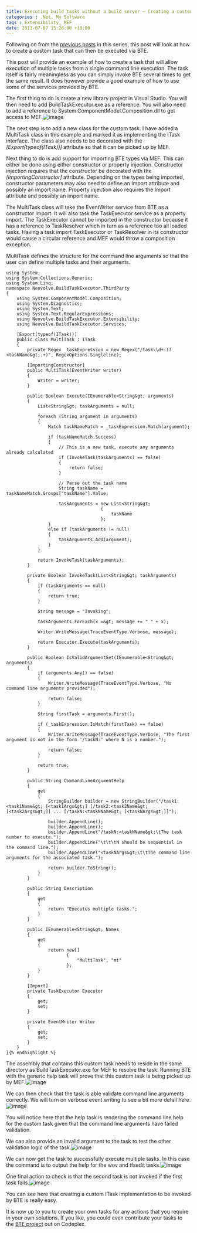 ```yaml
---
title: Executing build tasks without a build server – Creating a custom ITask
categories : .Net, My Software
tags : Extensibility, MEF
date: 2011-07-07 15:28:00 +10:00
---
```


Following on from the [previous posts][0] in this series, this post will look at how to create a custom task that can then be executed via BTE.

This post will provide an example of how to create a task that will allow execution of multiple tasks from a single command line execution. The task itself is fairly meaningless as you can simply invoke BTE several times to get the same result. It does however provide a good example of how to use some of the services provided by BTE.

The first thing to do is create a new library project in Visual Studio. You will then need to add BuildTaskExecutor.exe as a reference. You will also need to add a reference to System.ComponentModel.Composition.dll to get access to MEF.![image][1]

The next step is to add a new class for the custom task. I have added a MultiTask class in this example and marked it as implementing the ITask interface. The class also needs to be decorated with the _[Export(typeof(ITask))]_ attribute so that it can be picked up by MEF.

Next thing to do is add support for importing BTE types via MEF. This can either be done using either constructor or property injection. Constructor injection requires that the constructor be decorated with the _[ImportingConstructor]_ attribute. Depending on the types being imported, constructor parameters may also need to define an Import attribute and possibly an import name. Property injection also requires the Import attribute and possibly an import name.

The MultiTask class will take the EventWriter service from BTE as a constructor import. It will also task the TaskExecutor service as a property import. The TaskExecutor cannot be imported in the constructor because it has a reference to TaskResolver which in turn as a reference too all loaded tasks. Having a task import TaskExecutor or TaskResolver in its constructor would cause a circular reference and MEF would throw a composition exception.

MultiTask defines the structure for the command line arguments so that the user can define multiple tasks and their arguments.

    using System;
    using System.Collections.Generic;
    using System.Linq;
    namespace Neovolve.BuildTaskExecutor.ThirdParty
    {
        using System.ComponentModel.Composition;
        using System.Diagnostics;
        using System.Text;
        using System.Text.RegularExpressions;
        using Neovolve.BuildTaskExecutor.Extensibility;
        using Neovolve.BuildTaskExecutor.Services;
    
        [Export(typeof(ITask))]
        public class MultiTask : ITask
        {
            private Regex _taskExpression = new Regex("/task\\d+:(?<taskName&gt;.+)", RegexOptions.Singleline);
    
            [ImportingConstructor]
            public MultiTask(EventWriter writer)
            {
                Writer = writer;
            }
    
            public Boolean Execute(IEnumerable<String&gt; arguments)
            {
                List<String&gt; taskArguments = null;
    
                foreach (String argument in arguments)
                {
                    Match taskNameMatch = _taskExpression.Match(argument);
    
                    if (taskNameMatch.Success)
                    {
                        // This is a new task, execute any arguments already calculated
                        if (InvokeTask(taskArguments) == false)
                        {
                            return false;
                        }
    
                        // Parse out the task name
                        String taskName = taskNameMatch.Groups["taskName"].Value;
    
                        taskArguments = new List<String&gt;
                                        {
                                            taskName
                                        };
                    }
                    else if (taskArguments != null)
                    {
                        taskArguments.Add(argument);   
                    }
                }
                
                return InvokeTask(taskArguments);
            }
    
            private Boolean InvokeTask(List<String&gt; taskArguments)
            {
                if (taskArguments == null)
                {
                    return true;
                }
    
                String message = "Invoking";
    
                taskArguments.ForEach(x =&gt; message += " " + x);
    
                Writer.WriteMessage(TraceEventType.Verbose, message);
    
                return Executor.Execute(taskArguments);
            }
    
            public Boolean IsValidArgumentSet(IEnumerable<String&gt; arguments)
            {
                if (arguments.Any() == false)
                {
                    Writer.WriteMessage(TraceEventType.Verbose, "No command line arguments provided");
    
                    return false;
                }
    
                String firstTask = arguments.First();
    
                if (_taskExpression.IsMatch(firstTask) == false)
                {
                    Writer.WriteMessage(TraceEventType.Verbose, "The first argument is not in the form '/taskN:' where N is a number.");
    
                    return false;
                }
    
                return true;
            }
    
            public String CommandLineArgumentHelp
            {
                get
                {
                    StringBuilder builder = new StringBuilder("/task1:<task1Name&gt; [<task1Args&gt;] [/task2:<task2Name&gt; [<task2Args&gt;]] ... [/taskN:<taskNName&gt; [<taskNArgs&gt;]]");
    
                    builder.AppendLine();
                    builder.AppendLine();
                    builder.AppendLine("/taskN:<taskNName&gt;\tThe task number to execute.");
                    builder.AppendLine("\t\t\tN should be sequential in the command line.");
                    builder.AppendLine("<taskNArgs&gt;\t\tThe command line arguments for the associated task.");
    
                    return builder.ToString();
                }
            }
    
            public String Description
            {
                get
                {
                    return "Executes multiple tasks.";
                }
            }
    
            public IEnumerable<String&gt; Names
            {
                get
                {
                    return new[]
                           {
                               "MultiTask", "mt"
                           };
                }
            }
    
            [Import]
            private TaskExecutor Executor
            {
                get;
                set;
            }
    
            private EventWriter Writer
            {
                get;
                set;
            }
        }
    }{% endhighlight %}

The assembly that contains this custom task needs to reside in the same directory as BuildTaskExecutor.exe for MEF to resolve the task. Running BTE with the generic help task will prove that this custom task is being picked up by MEF.![image][2]

We can then check that the task is able validate command line arguments correctly. We will turn on verbose event writing to see a bit more detail here.![image][3]

You will notice here that the help task is rendering the command line help for the custom task given that the command line arguments have failed validation.

We can also provide an invalid argument to the task to test the other validation logic of the task.![image][4]

We can now get the task to successfully execute multiple tasks. In this case the command is to output the help for the wov and tfsedit tasks.![image][5]

One final action to check is that the second task is not invoked if the first task fails.![image][6]

You can see here that creating a custom ITask implementation to be invoked by BTE is really easy.

It is now up to you to create your own tasks for any actions that you require in your own solutions. If you like, you could even contribute your tasks to the [BTE project][7] out on Codeplex.

[0]: /post/2011/07/06/Executing-build-tasks-without-a-build-server-%E2%80%93-Example-scenario.aspx
[1]: //blogfiles/image_115.png
[2]: //blogfiles/image_116.png
[3]: //blogfiles/image_117.png
[4]: //blogfiles/image_118.png
[5]: //blogfiles/image_119.png
[6]: //blogfiles/image_120.png
[7]: http://neovolve.codeplex.com/SourceControl/changeset/view/80333#1583086
